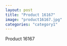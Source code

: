 ```yaml
---
layout: post
title: "Product 16167"
image: "product16167.jpg"
categories: "category1"
---
```

Product 16167

